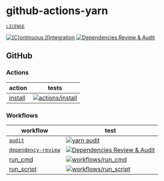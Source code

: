 # github-actions-yarn

[`LICENSE`](./LICENSE)

[![[C]ontinuous [I]ntegration](https://github.com/percebus/github-actions-yarn/actions/workflows/always.yml/badge.svg)](https://github.com/percebus/github-actions-yarn/actions/workflows/always.yml) [![Dependencies Review & Audit](https://github.com/percebus/github-actions-yarn/actions/workflows/dependency-review.yml/badge.svg?event=pull_request)](https://github.com/percebus/github-actions-yarn/actions/workflows/dependency-review.yml)

## GitHub

### Actions

| action                               | tests                                                                                                                                                                                                                    |
| ------------------------------------ | ------------------------------------------------------------------------------------------------------------------------------------------------------------------------------------------------------------------------ |
| [install](./.github/actions/install) | [![actions/install](https://github.com/percebus/github-actions-yarn/actions/workflows/test_actions__install.yml/badge.svg)](https://github.com/percebus/github-actions-yarn/actions/workflows/test_actions__install.yml) |

### Workflows

| workflow                                                         | test                                                                                                                                                                                                                                            |
| ---------------------------------------------------------------- | ----------------------------------------------------------------------------------------------------------------------------------------------------------------------------------------------------------------------------------------------- |
| [`audit`](./.github/workflows/audit.yml)                         | [![yarn audit](https://github.com/percebus/github-actions-yarn/actions/workflows/audit.yml/badge.svg)](https://github.com/percebus/github-actions-yarn/actions/workflows/audit.yml)                                                             |
| [`dependency-review`](./.github/workflows/dependency-review.yml) | [![Dependencies Review & Audit](https://github.com/percebus/github-actions-yarn/actions/workflows/dependency-review.yml/badge.svg?event=pull_request)](https://github.com/percebus/github-actions-yarn/actions/workflows/dependency-review.yml) |
| [run_cmd](./.github/workflows/run_cmd.yml)                       | [![workflows/run_cmd](https://github.com/percebus/github-actions-yarn/actions/workflows/test_workflows__run_cmd.yml/badge.svg)](https://github.com/percebus/github-actions-yarn/actions/workflows/test_workflows__run_cmd.yml)                  |
| [run_script](./.github/workflows/run_script.yml)                 | [![workflows/run_script](https://github.com/percebus/github-actions-yarn/actions/workflows/test_workflows__run_script.yml/badge.svg)](https://github.com/percebus/github-actions-yarn/actions/workflows/test_workflows__run_script.yml)         |
